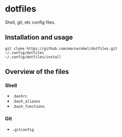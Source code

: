 # dotfiles
Shell, git, etc config files.

## Installation and usage

    git clone https://github.com/marcwrobel/dotfiles.git ~/.config/dotfiles
    ~/.config/dotfiles/install

## Overview of the files

### Shell
* `.bashrc`
* `.bash_aliases`
* `.bash_functions`

### Git
* `.gitconfig`